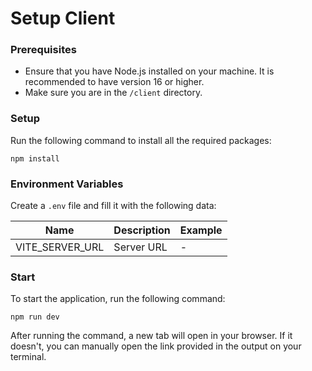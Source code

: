 # Setup Client
### Prerequisites
- Ensure that you have Node.js installed on your machine. It is recommended to have version 16 or higher.
- Make sure you are in the `/client` directory.

### Setup
Run the following command to install all the required packages:
```
npm install
```

### Environment Variables
Create a `.env` file and fill it with the following data:

| Name            | Description | Example |
|-----------------|-------------|---------|
| VITE_SERVER_URL | Server URL  | -       |

### Start
To start the application, run the following command:

```
npm run dev
```

After running the command, a new tab will open in your browser. If it doesn't, you can manually open the link provided in the output on your terminal.